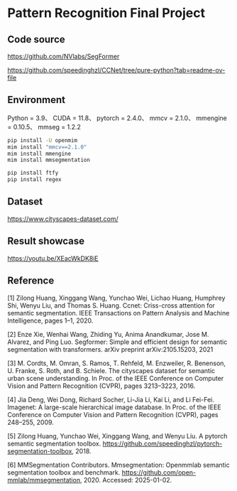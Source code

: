 # Pattern Recognition Final Project

## Code source

https://github.com/NVlabs/SegFormer

https://github.com/speedinghzl/CCNet/tree/pure-python?tab=readme-ov-file

## Environment

Python = 3.9、
CUDA = 11.8、
pytorch = 2.4.0、
mmcv = 2.1.0、
mmengine = 0.10.5、
mmseg = 1.2.2

```bash
pip install -U openmim
mim install "mmcv==2.1.0"
mim install mmengine
mim install mmsegmentation

pip install ftfy
pip install regex
```

## Dataset
https://www.cityscapes-dataset.com/

## Result showcase
https://youtu.be/XEacWkDK8iE

## Reference

[1] Zilong Huang, Xinggang Wang, Yunchao Wei, Lichao Huang, Humphrey Shi, Wenyu Liu, and Thomas S. Huang. Ccnet: Criss-cross attention for semantic segmentation. IEEE Transactions on Pattern Analysis and Machine Intelligence, pages 1–1, 2020.

[2] Enze Xie, Wenhai Wang, Zhiding Yu, Anima Anandkumar, Jose M. Alvarez, and Ping Luo. Segformer: Simple and efficient design for semantic segmentation with transformers. arXiv preprint arXiv:2105.15203, 2021

[3] M. Cordts, M. Omran, S. Ramos, T. Rehfeld, M. Enzweiler, R. Benenson, U. Franke, S. Roth, and B. Schiele. The cityscapes dataset for semantic urban scene understanding. In Proc. of the IEEE Conference on Computer Vision and Pattern Recognition (CVPR), pages 3213–3223, 2016.

[4] Jia Deng, Wei Dong, Richard Socher, Li-Jia Li, Kai Li, and Li Fei-Fei. Imagenet: A large-scale hierarchical image database. In Proc. of the IEEE Conference on Computer Vision and Pattern Recognition (CVPR), pages 248–255, 2009.

[5] Zilong Huang, Yunchao Wei, Xinggang Wang, and Wenyu Liu. A pytorch semantic segmentation toolbox. https://github.com/speedinghzl/pytorch-segmentation-toolbox, 2018.

[6] MMSegmentation Contributors. Mmsegmentation: Openmmlab semantic segmentation toolbox and benchmark. https://github.com/open-mmlab/mmsegmentation, 2020. Accessed: 2025-01-02.

